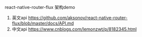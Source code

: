 react-native-router-flux 架构demo

1. 英文api
https://github.com/aksonov/react-native-router-flux/blob/master/docs/API.md
2. 中文api
https://www.cnblogs.com/lemonzwt/p/8182345.html
